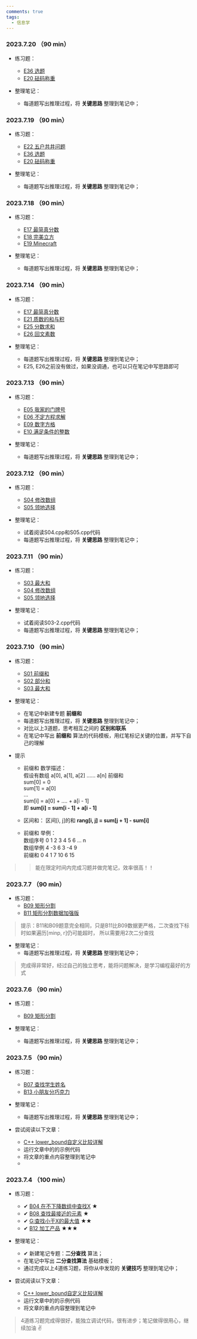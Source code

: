 ```yaml
---
comments: true
tags:
  - 信息学
---
```

### 2023.7.20 （90 min）
* 练习题：
    * [E36	选题](http://hihocoder.openjudge.cn/2021summers3/E36/)
    * [E20	砝码称重](http://hihocoder.openjudge.cn/2021summers3/E20/)

* 整理笔记：
    * 每道题写出推理过程，将 **关键思路** 整理到笔记中；

### 2023.7.19 （90 min）
* 练习题：
    * [E22	五户共井问题](http://hihocoder.openjudge.cn/2021summers3/E22/)
    * [E36	选题](http://hihocoder.openjudge.cn/2021summers3/E36/)
    * [E20	砝码称重](http://hihocoder.openjudge.cn/2021summers3/E20/)

* 整理笔记：
    * 每道题写出推理过程，将 **关键思路** 整理到笔记中；

### 2023.7.18 （90 min）
* 练习题：
    * [E17	最简真分数](http://hihocoder.openjudge.cn/2021summers3/E17/)
    * [E18	完美立方](http://hihocoder.openjudge.cn/2021summers3/E18/)
    * [E19	Minecraft](http://hihocoder.openjudge.cn/2021summers3/E19/)

* 整理笔记：
    * 每道题写出推理过程，将 **关键思路** 整理到笔记中；

### 2023.7.14 （90 min）
* 练习题：
    * [E17	最简真分数](http://hihocoder.openjudge.cn/2021summers3/E17/)
    * [E21	质数的和与积](http://hihocoder.openjudge.cn/2021summers3/E21/)
    * [E25	分数求和](http://hihocoder.openjudge.cn/2021summers3/E25/)
    * [E26	回文素数](http://hihocoder.openjudge.cn/2021summers3/E26/)

* 整理笔记：
    * 每道题写出推理过程，将 **关键思路** 整理到笔记中；
    * E25, E26之前没有做过，如果没调通，也可以只在笔记中写思路即可

### 2023.7.13 （90 min）
* 练习题：
    * [E05	我家的门牌号](http://hihocoder.openjudge.cn/2021summers3/E05/) 
    * [E06	不定方程求解](http://hihocoder.openjudge.cn/2021summers3/E06/) 
    * [E09	数字方格](http://hihocoder.openjudge.cn/2021summers3/E09/) 
    * [E10	满足条件的整数](http://hihocoder.openjudge.cn/2021summers3/E10/) 

* 整理笔记：
    * 每道题写出推理过程，将 **关键思路** 整理到笔记中；

### 2023.7.12 （90 min）
* 练习题：
    * [S04	修改数组](http://hihocoder.openjudge.cn/2021summers3/S04/)
    * [S05	领地选择](http://hihocoder.openjudge.cn/2021summers3/S05/)

* 整理笔记：
    * 试着阅读S04.cpp和S05.cpp代码
    * 每道题写出推理过程，将 **关键思路** 整理到笔记中；

### 2023.7.11 （90 min）
* 练习题：
    * [S03	最大和](http://hihocoder.openjudge.cn/2021summers3/S03/)
    * [S04	修改数组](http://hihocoder.openjudge.cn/2021summers3/S04/)
    * [S05	领地选择](http://hihocoder.openjudge.cn/2021summers3/S05/)

* 整理笔记：
    * 试着阅读S03-2.cpp代码
    * 每道题写出推理过程，将 **关键思路** 整理到笔记中；

### 2023.7.10 （90 min）
* 练习题：
    * [S01	前缀和](http://hihocoder.openjudge.cn/2021summers3/S01/)
    * [S02	部分和](http://hihocoder.openjudge.cn/2021summers3/S02/)
    * [S03	最大和](http://hihocoder.openjudge.cn/2021summers3/S03/)
  
* 整理笔记：
    * 在笔记中新建专题 **前缀和** 
    * 每道题写出推理过程，将 **关键思路** 整理到笔记中；
    * 对比以上3道题，思考相互之间的 **区别和联系**
    * 在笔记中写出 **前缀和** 算法的代码模板，用红笔标记关键的位置，并写下自己的理解

* 提示  
    * 前缀和 数学描述：  
        假设有数组  a[0], a[1], a[2] ...... a[n]
        前缀和  
            sum[0] = 0   
            sum[1] = a[0]  
            ...  
            sum[i] = a[0] + .... + a[i - 1]  
            即 **sum[i] = sum[i - 1] + a[i - 1]**
    * 区间和： 
        区间[i, j]的和   **rang[i, j] = sum[j + 1] - sum[i]**

    * 前缀和 举例：   
        数组序号    0       1       2       3       4       5       6    ...    n  
        数组举例    4       -3      6       3       -4      9  
        前缀和      0       4       1       7       10      6       15  
>> 能在限定时间内完成习题并做完笔记，效率很高！！


### 2023.7.7 （90 min）
* 练习题：
    * [B09	矩形分割](http://hihocoder.openjudge.cn/2021summers3/B09/)
    * [B11	矩形分割数据加强版](http://hihocoder.openjudge.cn/2021summers3/B11/)
> 提示：B11和B09题意完全相同，只是B11比B09数据更严格，二次查找下标时如果遍历[minp, r]仍可能超时，
> 所以需要用2次二分查找

* 整理笔记：
    * 每道题写出推理过程，将 **关键思路** 整理到笔记中；

> 完成得非常好，经过自己的独立思考，能将问题解决，是学习编程最好的方式

### 2023.7.6 （90 min）
* 练习题：
    * [B09	矩形分割](http://hihocoder.openjudge.cn/2021summers3/B09/)
  
* 整理笔记：
    * 每道题写出推理过程，将 **关键思路** 整理到笔记中；
  
### 2023.7.5 （90 min）
* 练习题：
    * [B07 查找学生姓名](http://hihocoder.openjudge.cn/2021summers3/B07/)
    * [B13 小朋友分巧克力](http://hihocoder.openjudge.cn/2021summers3/B13/)
  
* 整理笔记：
    * 每道题写出推理过程，将 **关键思路** 整理到笔记中；

* 尝试阅读以下文章：
    * [C++ lower_bound自定义比较详解](https://zhuanlan.zhihu.com/p/627464912)
    * 运行文章中的的示例代码
    * 将文章的重点内容整理到笔记中
    * 
### 2023.7.4 （100 min）
* 练习题：
    * ✔ [B04	在不下降数组中查找X](http://hihocoder.openjudge.cn/2021summers3/B04/) ★
    * ✔ [B08	查找最接近的元素](http://hihocoder.openjudge.cn/2021summers3/B08/) ★
    * ✔ [G:查找小于X的最大值](http://hihocoder.openjudge.cn/2023springs3xdafterexam/G/) ★★
    * ✔ [B12	加工产品](http://hihocoder.openjudge.cn/2021summers3/B12/) ★★★

* 整理笔记：
    * ✔ 新建笔记专题：**二分查找** 算法；
    * 在笔记中写出 **二分查找算法** 基础模板；
    * 通过完成以上4道练习题，将你从中发现的 **关键技巧** 整理到笔记中；

* 尝试阅读以下文章：
    * [C++ lower_bound自定义比较详解](https://zhuanlan.zhihu.com/p/627464912)
    * 运行文章中的的示例代码
    * 将文章的重点内容整理到笔记中
  
> 4道练习题完成得很好，能独立调试代码，很有进步；笔记做得很用心，继续加油 ✌
  
